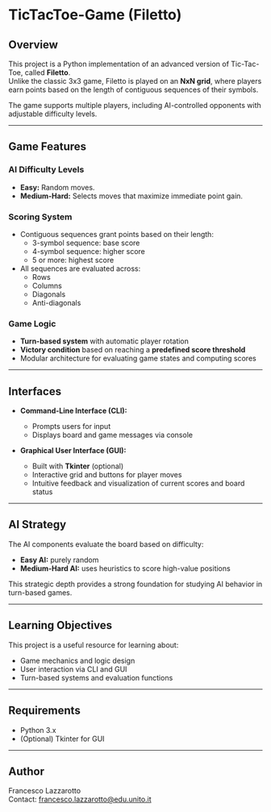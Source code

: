 # TicTacToe-Game (Filetto)

## Overview

This project is a Python implementation of an advanced version of Tic-Tac-Toe, called **Filetto**.  
Unlike the classic 3x3 game, Filetto is played on an **NxN grid**, where players earn points based on the length of contiguous sequences of their symbols.

The game supports multiple players, including AI-controlled opponents with adjustable difficulty levels.

---

## Game Features

### AI Difficulty Levels

- **Easy:** Random moves.  
- **Medium-Hard:** Selects moves that maximize immediate point gain.  

### Scoring System

- Contiguous sequences grant points based on their length:
  - 3-symbol sequence: base score
  - 4-symbol sequence: higher score
  - 5 or more: highest score
- All sequences are evaluated across:
  - Rows
  - Columns
  - Diagonals
  - Anti-diagonals

### Game Logic

- **Turn-based system** with automatic player rotation  
- **Victory condition** based on reaching a **predefined score threshold**  
- Modular architecture for evaluating game states and computing scores

---

## Interfaces

- **Command-Line Interface (CLI):**
  - Prompts users for input
  - Displays board and game messages via console

- **Graphical User Interface (GUI):**
  - Built with **Tkinter** (optional)
  - Interactive grid and buttons for player moves
  - Intuitive feedback and visualization of current scores and board status

---

## AI Strategy

The AI components evaluate the board based on difficulty:
- **Easy AI:** purely random
- **Medium-Hard AI:** uses heuristics to score high-value positions

This strategic depth provides a strong foundation for studying AI behavior in turn-based games.

---

## Learning Objectives

This project is a useful resource for learning about:

- Game mechanics and logic design
- User interaction via CLI and GUI
- Turn-based systems and evaluation functions

---

## Requirements

- Python 3.x  
- (Optional) Tkinter for GUI

---

## Author

Francesco Lazzarotto  
Contact: francesco.lazzarotto@edu.unito.it  
